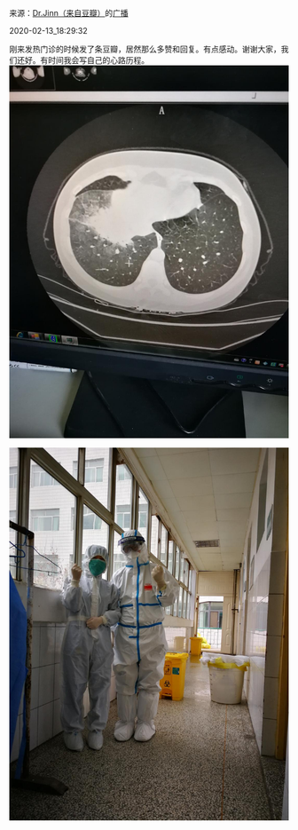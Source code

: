 来源：[Dr.Jinn（来自豆瓣）](https://www.douban.com/people/163228318/)的[广播](https://www.douban.com/people/163228318/status/2808711372/)


2020-02-13_18:29:32


刚来发热门诊的时候发了条豆瓣，居然那么多赞和回复。有点感动。谢谢大家，我们还好。有时间我会写自己的心路历程。
![](./pic/2020-02-13_18:29:32-Dr.Jinn的广播1.jpg)  

![](./pic/2020-02-13_18:29:32-Dr.Jinn的广播2.jpg)  

